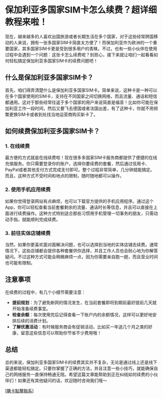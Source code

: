 # 保加利亚多国家SIM卡怎么续费？超详细教程来啦！

现在，越来越多的人喜欢出国旅游或者长期生活在多个国家，对于这些经常跨国移动的人来说，拥有一张多国家SIM卡简直太方便了！而保加利亚作为欧洲的一个重要国家，其多国家SIM卡更是受到很多用户的青睐。不过，也有一些小伙伴在使用过程中会遇到一个问题：这张卡怎么续费呢？别担心，接下来就让咱们一起看看如何轻松搞定保加利亚多国家SIM卡的续费问题吧！

## 什么是保加利亚多国家SIM卡？

首先，咱们得弄清楚什么是保加利亚多国家SIM卡。简单来说，这种卡是一种可以在多个国家使用的SIM卡，支持在不同国家之间切换网络，而且流量、通话和短信都通用。这对于那些经常往返于多个国家的用户来说简直是福音！比如你可能在保加利亚工作一段时间，然后又要飞去德国或者法国出差，有了这种卡，你就不用频繁更换SIM卡或者到处找当地运营商购买新卡了。

## 如何续费保加利亚多国家SIM卡？

### 1. 在线续费

最方便的方式就是在线续费啦！现在很多多国家SIM卡服务商都提供了便捷的在线充值服务。你只需要登录你的账户，选择你要续费的套餐，然后通过信用卡、PayPal或者其他支付方式完成支付即可。整个过程非常简单，几分钟就能搞定。而且，这种方式不受时间和地点的限制，随时随地都可以操作。

### 2. 使用手机应用续费

如果你觉得登录网站有点麻烦，也可以下载官方提供的手机应用程序。通过这个App，你可以轻松查看当前套餐剩余的流量、通话时长等信息，并且可以直接在上面进行续费操作。这种方式特别适合那些习惯用手机管理一切事务的朋友，只需动动手指，就能顺利完成续费。

### 3. 前往实体店铺续费

当然，如果你更喜欢面对面解决问题，也可以选择到当地的实体店铺去续费。通常情况下，这些店铺都会提供各种套餐供你选择，并且工作人员也会耐心地为你解答疑问。不过这种方式可能会稍微麻烦一点，因为你需要亲自跑一趟，而且营业时间也可能有限制。

## 注意事项

在续费的过程中，有几个小细节需要注意：

- **提前规划**：为了避免断网的情况发生，在当前套餐即将到期前最好提前几天就开始准备续费事宜。
- **检查余额**：每次使用完后记得查看一下账户内的余额情况，这样可以更好地安排后续的消费计划。
- **了解优惠活动**：有时候服务商会有促销活动，比如买一年送几个月之类的好康，留意这些信息可以帮助你节省不少费用哦！

## 总结

总的来说，保加利亚多国家SIM卡的续费其实并不复杂，无论是通过线上还是线下渠道都能轻松搞定。只要你掌握了正确的方法，并且注意一些小技巧，就能确保自己的网络服务一直保持畅通无阻。希望这篇文章能帮助到正在纠结如何续费的小伙伴们！如果还有其他疑问的话，欢迎随时咨询我们哦～

[[購卡點擊聯系](https://t.me/s/esim1088)]